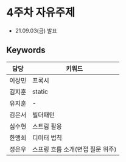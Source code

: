 # 4주차 자유주제
* 21.09.03(금) 발표

## Keywords
|담당|키워드|
|-|-|
|이상민|프록시|
|김지훈|static|
|유지훈|-|
|김은서|빌더패턴|
|심수현|스트림 활용|
|한맹희|디미터 법칙|
|정은우|스프링 흐름 소개(면접 질문 위주)|
